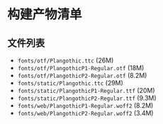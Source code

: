 # 构建产物清单

## 文件列表

- `fonts/otf/Plangothic.ttc` (26M)
- `fonts/otf/PlangothicP1-Regular.otf` (18M)
- `fonts/otf/PlangothicP2-Regular.otf` (8.2M)
- `fonts/static/Plangothic.ttc` (29M)
- `fonts/static/PlangothicP1-Regular.ttf` (20M)
- `fonts/static/PlangothicP2-Regular.ttf` (9.3M)
- `fonts/web/PlangothicP1-Regular.woff2` (8.2M)
- `fonts/web/PlangothicP2-Regular.woff2` (3.4M)
